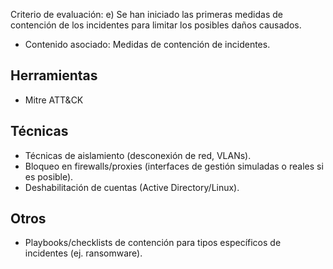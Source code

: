 Criterio de evaluación:
e) Se han iniciado las primeras medidas de contención de los incidentes para limitar los posibles daños causados.

* Contenido asociado: Medidas de contención de incidentes.


## Herramientas
- Mitre ATT&CK

## Técnicas
- Técnicas de aislamiento (desconexión de red, VLANs).
- Bloqueo en firewalls/proxies (interfaces de gestión simuladas o reales si es posible).
- Deshabilitación de cuentas (Active Directory/Linux).

## Otros
- Playbooks/checklists de contención para tipos específicos de incidentes (ej. ransomware).
